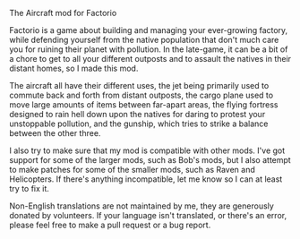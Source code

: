 The Aircraft mod for Factorio

  Factorio is a game about building and managing your ever-growing factory, while defending yourself from the native population that don't
much care you for ruining their planet with pollution. In the late-game, it can be a bit of a chore to get to all your different outposts
and to assault the natives in their distant homes, so I made this mod.

  The aircraft all have their different uses, the jet being primarily used to commute back and forth from distant outposts, the cargo plane 
used to move large amounts of items between far-apart areas, the flying fortress designed to rain hell down upon the natives for daring
to protest your unstoppable pollution, and the gunship, which tries to strike a balance between the other three.

  I also try to make sure that my mod is compatible with other mods. I've got support for some of the larger mods, such as Bob's mods, but
I also attempt to make patches for some of the smaller mods, such as Raven and Helicopters. If there's anything incompatible, let me know
so I can at least try to fix it.

  Non-English translations are not maintained by me, they are generously donated by volunteers. If your language isn't translated, or there's
an error, please feel free to make a pull request or a bug report.
